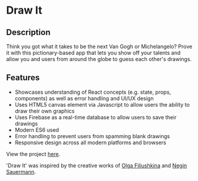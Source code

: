 # Draw It

## Description
Think you got what it takes to be the next Van Gogh or Michelangelo? Prove it with this pictionary-based app that lets you show off your talents and allow you and users from around the globe to guess each other's drawings.

## Features
-   Showcases understanding of React concepts (e.g. state, props, components) as well as error handling and UI/UX design
-   Uses HTML5 canvas element via Javascript to allow users the ability to draw their own graphics
-   Uses Firebase as a real-time database to allow users to save their drawings
-   Modern ES6 used 
-   Error handling to prevent users from spamming blank drawings
-   Responsive design across all modern platforms and browsers

View the project <a href="https://annajliang.github.io/drawIt/">here</a>.

'Draw It' was inspired by the creative works of [Olga Filiushkina](https://github.com/Olcatsy/analog) and [Negin Sauermann](https://github.com/nuggetsnegin/negin-sauermann-beyond-bootcamp).
